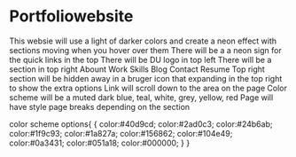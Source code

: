 # Portfoliowebsite
This websie will use a light of darker colors and create a neon effect with sections moving when you hover over them
There will be a a neon sign for the quick links in the top 
There will be DU logo in top left
There will be a section in top right 
    Abount
    Work
    Skills
    Blog
    Contact
    Resume
Top right section will be hidden away in a bruger icon that expanding in the top right to show the extra options
Link will scroll down to the area on the page 
Color scheme will be a muted dark blue, teal, white, grey, yellow, red
Page will have style page breaks depending on the section

color scheme options{
    {
    color:#40d9cd;
    color:#2ad0c3;
    color:#24b6ab;
    color:#1f9c93;
    color:#1a827a;
    color:#156862;
    color:#104e49;
    color:#0a3431;
    color:#051a18;
    color:#000000;
}
}